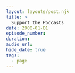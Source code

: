 ```yaml
---
layout: layouts/post.njk
title: >
  Support the Podcasts
date: 2000-01-01
episode_number:
duration:
audio_url:
hide_date: true
tags:
  - page
---
```

